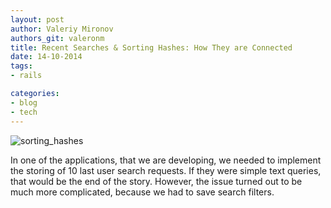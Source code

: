 ```yaml
---
layout: post
author: Valeriy Mironov
authors_git: valeronm
title: Recent Searches & Sorting Hashes: How They are Connected
date: 14-10-2014
tags:
- rails

categories:
- blog
- tech
---
```

![sorting_hashes](https://farm4.staticflickr.com/3954/14914812874_021a2414a1.jpg)

In one of the applications, that we are developing, we needed to implement the storing of 10 last user search requests. If they were simple text queries, that would be the end of the story. However, the issue turned out to be much more complicated, because we had to save search filters.

<!--cut-->

